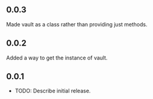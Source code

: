 ## 0.0.3
Made vault as a class rather than providing just methods.

## 0.0.2
Added a way to get the instance of vault.

## 0.0.1

* TODO: Describe initial release.
